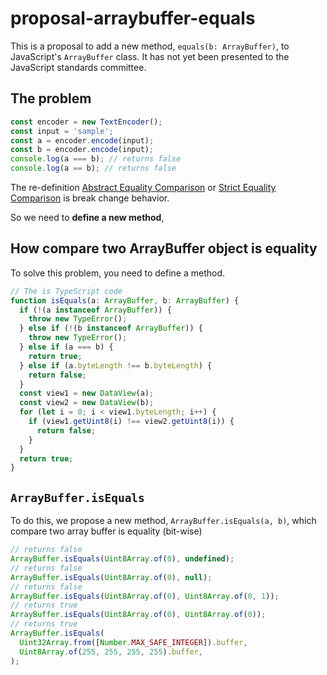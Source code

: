 # proposal-arraybuffer-equals

This is a proposal to add a new method, `equals(b: ArrayBuffer)`, to JavaScript's `ArrayBuffer` class. It has not yet been presented to the JavaScript standards committee.

## The problem

```typescript
const encoder = new TextEncoder();
const input = 'sample';
const a = encoder.encode(input);
const b = encoder.encode(input);
console.log(a === b); // returns false
console.log(a == b); // returns false
```

The re-definition [Abstract Equality Comparison](https://tc39.es/ecma262/#sec-abstract-equality-comparison) or [Strict Equality Comparison](https://tc39.es/ecma262/#sec-strict-equality-comparison) is break change behavior.

So we need to **define a new method**,

## How compare two ArrayBuffer object is equality

To solve this problem, you need to define a method.

```typescript
// The is TypeScript code
function isEquals(a: ArrayBuffer, b: ArrayBuffer) {
  if (!(a instanceof ArrayBuffer)) {
    throw new TypeError();
  } else if (!(b instanceof ArrayBuffer)) {
    throw new TypeError();
  } else if (a === b) {
    return true;
  } else if (a.byteLength !== b.byteLength) {
    return false;
  }
  const view1 = new DataView(a);
  const view2 = new DataView(b);
  for (let i = 0; i < view1.byteLength; i++) {
    if (view1.getUint8(i) !== view2.getUint8(i)) {
      return false;
    }
  }
  return true;
}
```

## `ArrayBuffer.isEquals`

To do this, we propose a new method, `ArrayBuffer.isEquals(a, b)`, which compare two array buffer is equality (bit-wise)

```typescript
// returns false
ArrayBuffer.isEquals(Uint8Array.of(0), undefined);
// returns false
ArrayBuffer.isEquals(Uint8Array.of(0), null);
// returns false
ArrayBuffer.isEquals(Uint8Array.of(0), Uint8Array.of(0, 1));
// returns true
ArrayBuffer.isEquals(Uint8Array.of(0), Uint8Array.of(0));
// returns true
ArrayBuffer.isEquals(
  Uint32Array.from([Number.MAX_SAFE_INTEGER]).buffer,
  Uint8Array.of(255, 255, 255, 255).buffer,
);
```
